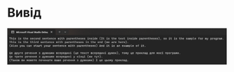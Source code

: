 # Вивід
![Result](https://github.com/HOK405/SSWU_BohdanTereshchenko_NET_CAMP/blob/main/Home_task_4/Exercise_1/ProgramResult.png)
